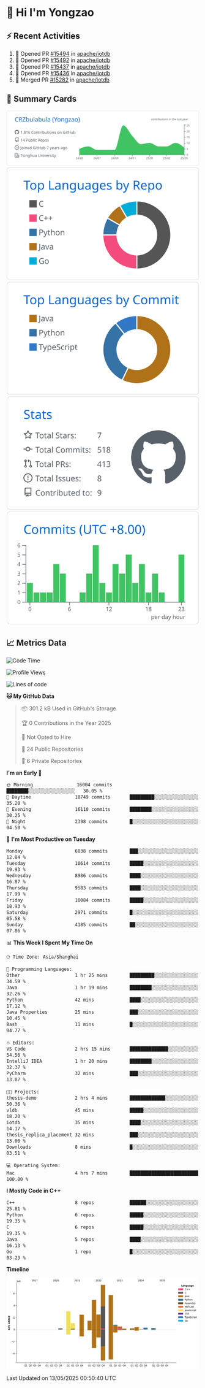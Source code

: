 # 👋 Hi I'm Yongzao

## ⚡ Recent Activities
<!--START_SECTION:activity-->
1. 💪 Opened PR [#15494](https://github.com/apache/iotdb/pull/15494) in [apache/iotdb](https://github.com/apache/iotdb)
2. 💪 Opened PR [#15492](https://github.com/apache/iotdb/pull/15492) in [apache/iotdb](https://github.com/apache/iotdb)
3. 💪 Opened PR [#15437](https://github.com/apache/iotdb/pull/15437) in [apache/iotdb](https://github.com/apache/iotdb)
4. 💪 Opened PR [#15436](https://github.com/apache/iotdb/pull/15436) in [apache/iotdb](https://github.com/apache/iotdb)
5. 🎉 Merged PR [#15282](https://github.com/apache/iotdb/pull/15282) in [apache/iotdb](https://github.com/apache/iotdb)
<!--END_SECTION:activity-->

## 🎑 Summary Cards

[![](https://raw.githubusercontent.com/CRZbulabula/CRZbulabula/main/profile-summary-card-output/github/0-profile-details.svg)](https://github.com/vn7n24fzkq/github-profile-summary-cards)
[![](https://raw.githubusercontent.com/CRZbulabula/CRZbulabula/main/profile-summary-card-output/github/1-repos-per-language.svg)](https://github.com/vn7n24fzkq/github-profile-summary-cards) [![](https://raw.githubusercontent.com/CRZbulabula/CRZbulabula/main/profile-summary-card-output/github/2-most-commit-language.svg)](https://github.com/vn7n24fzkq/github-profile-summary-cards)
[![](https://raw.githubusercontent.com/CRZbulabula/CRZbulabula/main/profile-summary-card-output/github/3-stats.svg)](https://github.com/vn7n24fzkq/github-profile-summary-cards) [![](https://raw.githubusercontent.com/CRZbulabula/CRZbulabula/main/profile-summary-card-output/github/4-productive-time.svg)](https://github.com/vn7n24fzkq/github-profile-summary-cards)

## 📈 Metrics Data

<!--START_SECTION:waka-->
![Code Time](http://img.shields.io/badge/Code%20Time-860%20hrs%201%20min-blue)

![Profile Views](http://img.shields.io/badge/Profile%20Views-0-blue)

![Lines of code](https://img.shields.io/badge/From%20Hello%20World%20I%27ve%20Written-31.1%20million%20lines%20of%20code-blue)

**🐱 My GitHub Data** 

> 📦 301.2 kB Used in GitHub's Storage 
 > 
> 🏆 0 Contributions in the Year 2025
 > 
> 🚫 Not Opted to Hire
 > 
> 📜 24 Public Repositories 
 > 
> 🔑 6 Private Repositories 
 > 
**I'm an Early 🐤** 

```text
🌞 Morning                16004 commits       ████████░░░░░░░░░░░░░░░░░   30.05 % 
🌆 Daytime                18749 commits       █████████░░░░░░░░░░░░░░░░   35.20 % 
🌃 Evening                16110 commits       ████████░░░░░░░░░░░░░░░░░   30.25 % 
🌙 Night                  2398 commits        █░░░░░░░░░░░░░░░░░░░░░░░░   04.50 % 
```
📅 **I'm Most Productive on Tuesday** 

```text
Monday                   6838 commits        ███░░░░░░░░░░░░░░░░░░░░░░   12.84 % 
Tuesday                  10614 commits       █████░░░░░░░░░░░░░░░░░░░░   19.93 % 
Wednesday                8986 commits        ████░░░░░░░░░░░░░░░░░░░░░   16.87 % 
Thursday                 9583 commits        ████░░░░░░░░░░░░░░░░░░░░░   17.99 % 
Friday                   10084 commits       █████░░░░░░░░░░░░░░░░░░░░   18.93 % 
Saturday                 2971 commits        █░░░░░░░░░░░░░░░░░░░░░░░░   05.58 % 
Sunday                   4185 commits        ██░░░░░░░░░░░░░░░░░░░░░░░   07.86 % 
```


📊 **This Week I Spent My Time On** 

```text
🕑︎ Time Zone: Asia/Shanghai

💬 Programming Languages: 
Other                    1 hr 25 mins        █████████░░░░░░░░░░░░░░░░   34.59 % 
Java                     1 hr 19 mins        ████████░░░░░░░░░░░░░░░░░   32.26 % 
Python                   42 mins             ████░░░░░░░░░░░░░░░░░░░░░   17.12 % 
Java Properties          25 mins             ███░░░░░░░░░░░░░░░░░░░░░░   10.45 % 
Bash                     11 mins             █░░░░░░░░░░░░░░░░░░░░░░░░   04.77 % 

🔥 Editors: 
VS Code                  2 hrs 15 mins       ██████████████░░░░░░░░░░░   54.56 % 
IntelliJ IDEA            1 hr 20 mins        ████████░░░░░░░░░░░░░░░░░   32.37 % 
PyCharm                  32 mins             ███░░░░░░░░░░░░░░░░░░░░░░   13.07 % 

🐱‍💻 Projects: 
thesis-demo              2 hrs 4 mins        █████████████░░░░░░░░░░░░   50.36 % 
vldb                     45 mins             █████░░░░░░░░░░░░░░░░░░░░   18.20 % 
iotdb                    35 mins             ████░░░░░░░░░░░░░░░░░░░░░   14.17 % 
thesis_replica_placement 32 mins             ███░░░░░░░░░░░░░░░░░░░░░░   13.00 % 
Downloads                8 mins              █░░░░░░░░░░░░░░░░░░░░░░░░   03.51 % 

💻 Operating System: 
Mac                      4 hrs 7 mins        █████████████████████████   100.00 % 
```

**I Mostly Code in C++** 

```text
C++                      8 repos             ██████░░░░░░░░░░░░░░░░░░░   25.81 % 
Python                   6 repos             █████░░░░░░░░░░░░░░░░░░░░   19.35 % 
C                        6 repos             █████░░░░░░░░░░░░░░░░░░░░   19.35 % 
Java                     5 repos             ████░░░░░░░░░░░░░░░░░░░░░   16.13 % 
Go                       1 repo              █░░░░░░░░░░░░░░░░░░░░░░░░   03.23 % 
```



**Timeline**

![Lines of Code chart](https://raw.githubusercontent.com/CRZbulabula/CRZbulabula/main/assets/bar_graph.png)


 Last Updated on 13/05/2025 00:50:40 UTC
<!--END_SECTION:waka-->

